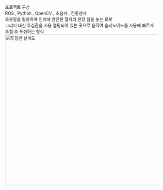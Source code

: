 프로젝트 구상  
ROS , Python , OpenCV , 초음파 , 진동센서  
로봇팔을 활용하여 인체에 안전한 혈자리 한정 침을 놓는 로봇  
그리퍼 대신 투침관을 사용 맵핑되어 있는 곳으로 움직여 솔레노이드를 사용해 빠르게 투침 후 푸쉬하는 형식   
<img width="557" height="497" alt="투침관 설계도" src="https://github.com/user-attachments/assets/6633a89e-f5ec-4b4c-a73d-9b376ef2d371" />
